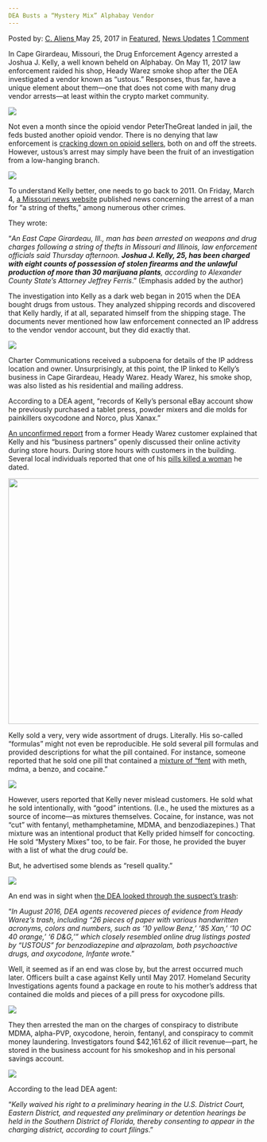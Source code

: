 ```yaml
---
DEA Busts a “Mystery Mix” Alphabay Vendor
---
```

<article class="post-listing post-20102 post type-post status-publish format-standard has-post-thumbnail hentry category-deepdot-news category-news-updates tag-alphabay tag-busts tag-dea tag-mix tag-mystery tag-vendor">
    <div class="post-inner">
    <p class="post-meta">
    <span>Posted by: <a href="https://www.deepdotweb.com/author/caliens/" title="">C. Aliens </a></span>
    <span>May 25, 2017</span>
    <span>in <a href="https://www.deepdotweb.com/category/deepdot-news/" rel="category tag">Featured</a>, <a href="https://www.deepdotweb.com/category/news-updates/" rel="category tag">News Updates</a></span>
    <span><a href="https://www.deepdotweb.com/2017/05/25/dea-busts-mystery-mix-alphabay-vendor/#comments">1 Comment</a></span>
    </p>
    <div class="clear"></div>
    <div class="entry">
    <p>In Cape Girardeau, Missouri, the Drug Enforcement Agency arrested a Joshua J. Kelly, a well known beheld on Alphabay. On May 11, 2017 law enforcement raided his shop, Heady Warez smoke shop after the DEA investigated a vendor known as “ustous.” Responses, thus far, have a unique element about them—one that does not come with many drug vendor arrests—at least within the crypto market community.</p>
    <p><img class="wp-image-20107 aligncenter" src="https://www.deepdotweb.com/wp-content/uploads/2017/05/word-image-113.jpeg" srcset="https://www.deepdotweb.com/wp-content/uploads/2017/05/word-image-113.jpeg 660w, https://www.deepdotweb.com/wp-content/uploads/2017/05/word-image-113-300x136.jpeg 300w, https://www.deepdotweb.com/wp-content/uploads/2017/05/word-image-113-272x125.jpeg 272w" sizes="(max-width: 660px) 100vw, 660px"/></p>
    <p>Not even a month since the opioid vendor PeterTheGreat landed in jail, the feds busted another opioid vendor. There is no denying that law enforcement is <a href="https://www.deepdotweb.com/tag/heroin">cracking down on opioid sellers</a>, both on and off the streets. However, ustous’s arrest may simply have been the fruit of an investigation from a low-hanging branch.</p>
    <p><img class="wp-image-20108 aligncenter" src="https://www.deepdotweb.com/wp-content/uploads/2017/05/word-image-114.jpeg" srcset="https://www.deepdotweb.com/wp-content/uploads/2017/05/word-image-114.jpeg 850w, https://www.deepdotweb.com/wp-content/uploads/2017/05/word-image-114-300x176.jpeg 300w" sizes="(max-width: 850px) 100vw, 850px"/></p>
    <p>To understand Kelly better, one needs to go back to 2011. On Friday, March 4, <a href="http://www.semissourian.com/story/1707828.html">a Missouri news website</a> published news concerning the arrest of a man for “a string of thefts,” among numerous other crimes.</p>
    <p>They wrote:</p>
    <p>“<em>An East Cape Girardeau, Ill., man has been arrested on weapons and drug charges following a string of thefts in Missouri and Illinois, law enforcement officials said Thursday afternoon. </em><strong><em>Joshua J. Kelly, 25, has been charged with eight counts of possession of stolen firearms and the unlawful production of more than 30 marijuana plants</em></strong><em>, according to Alexander County State&#8217;s Attorney Jeffrey Ferris</em>.” (Emphasis added by the author)</p>
    <p>The investigation into Kelly as a dark web began in 2015 when the DEA bought drugs from ustous. They analyzed shipping records and discovered that Kelly hardly, if at all, separated himself from the shipping stage. The documents never mentioned how law enforcement connected an IP address to the vendor vendor account, but they did exactly that.</p>
    <p><img class="wp-image-20109 aligncenter" src="https://www.deepdotweb.com/wp-content/uploads/2017/05/word-image-115.jpeg" srcset="https://www.deepdotweb.com/wp-content/uploads/2017/05/word-image-115.jpeg 808w, https://www.deepdotweb.com/wp-content/uploads/2017/05/word-image-115-300x223.jpeg 300w" sizes="(max-width: 808px) 100vw, 808px"/></p>
    <p>Charter Communications received a subpoena for details of the IP address location and owner. Unsurprisingly, at this point, the IP linked to Kelly’s business in Cape Girardeau, Heady Warez. Heady Warez, his smoke shop, was also listed as his residential and mailing address.</p>
    <p>According to a DEA agent, “records of Kelly’s personal eBay account show he previously purchased a tablet press, powder mixers and die molds for painkillers oxycodone and Norco, plus Xanax.”</p>
    <p><a href="https://www.reddit.com/r/DarkNetMarkets/comments/6ahxed/comment/dhf63n9">An unconfirmed report</a> from a former Heady Warez customer explained that Kelly and his “business partners” openly discussed their online activity during store hours. During store hours with customers in the building. Several local individuals reported that one of his <a href="https://www.deepdotweb.com/tag/overdose/">pills killed a woman</a> he dated.</p>
    <p><img class="wp-image-20110 aligncenter" src="https://www.deepdotweb.com/wp-content/uploads/2017/05/word-image-116.jpeg" width="659" height="494" srcset="https://www.deepdotweb.com/wp-content/uploads/2017/05/word-image-116.jpeg 800w, https://www.deepdotweb.com/wp-content/uploads/2017/05/word-image-116-300x225.jpeg 300w" sizes="(max-width: 659px) 100vw, 659px"/></p>
    <p>Kelly sold a very, very wide assortment of drugs. Literally. His so-called “formulas” might not even be reproducible. He sold several pill formulas and provided descriptions for what the pill contained. For instance, someone reported that he sold one pill that contained a <a href="https://www.deepdotweb.com/tag/fentanyl">mixture of “fent</a> with meth, mdma, a benzo, and cocaine.”</p>
    <p><img class="wp-image-20111 aligncenter" src="https://www.deepdotweb.com/wp-content/uploads/2017/05/word-image-117.jpeg" srcset="https://www.deepdotweb.com/wp-content/uploads/2017/05/word-image-117.jpeg 800w, https://www.deepdotweb.com/wp-content/uploads/2017/05/word-image-117-300x126.jpeg 300w" sizes="(max-width: 800px) 100vw, 800px"/></p>
    <p>However, users reported that Kelly never mislead customers. He sold what he sold intentionally, with “good” intentions. (I.e., he used the mixtures as a source of income—as mixtures themselves. Cocaine, for instance, was not “cut” with fentanyl, methamphetamine, MDMA, and benzodiazepines.) That mixture was an intentional product that Kelly prided himself for concocting. He sold “Mystery Mixes” too, to be fair. For those, he provided the buyer with a list of what the drug <em>could</em> be.</p>
    <p>But, he advertised some blends as “resell quality.”</p>
    <p><img class="wp-image-20112 aligncenter" src="https://www.deepdotweb.com/wp-content/uploads/2017/05/word-image-118.jpeg" srcset="https://www.deepdotweb.com/wp-content/uploads/2017/05/word-image-118.jpeg 660w, https://www.deepdotweb.com/wp-content/uploads/2017/05/word-image-118-300x136.jpeg 300w, https://www.deepdotweb.com/wp-content/uploads/2017/05/word-image-118-272x125.jpeg 272w" sizes="(max-width: 660px) 100vw, 660px"/></p>
    <p>An end was in sight when <a href="http://www.semissourian.com/story/2411102.html">the DEA looked through the suspect’s trash</a>:</p>
    <p>“<em>In August 2016, DEA agents recovered pieces of evidence from Heady Warez’s trash, including “26 pieces of paper with various handwritten acronyms, colors and numbers, such as ‘10 yellow Benz,’ ‘85 Xan,’ ‘10 OC 40 orange,’ ‘6 D&amp;G,’” which closely resembled online drug listings posted by “USTOUS” for benzodiazepine and alprazolam, both psychoactive drugs, and oxycodone, Infante wrot</em>e.”</p>
    <p>Well, it seemed as if an end was close by, but the arrest occurred much later. Officers built a case against Kelly until May 2017. Homeland Security Investigations agents found a package en route to his mother&#8217;s address that contained die molds and pieces of a pill press for oxycodone pills.</p>
    <p><img class="wp-image-20113 aligncenter" src="https://www.deepdotweb.com/wp-content/uploads/2017/05/word-image-119.jpeg" srcset="https://www.deepdotweb.com/wp-content/uploads/2017/05/word-image-119.jpeg 808w, https://www.deepdotweb.com/wp-content/uploads/2017/05/word-image-119-300x116.jpeg 300w" sizes="(max-width: 808px) 100vw, 808px"/></p>
    <p>They then arrested the man on the charges of conspiracy to distribute MDMA, alpha-PVP, oxycodone, heroin, fentanyl, and conspiracy to commit money laundering. Investigators found $42,161.62 of illicit revenue—part, he stored in the business account for his smokeshop and in his personal savings account.</p>
    <p><img class="wp-image-20114 aligncenter" src="https://www.deepdotweb.com/wp-content/uploads/2017/05/word-image-120.jpeg" srcset="https://www.deepdotweb.com/wp-content/uploads/2017/05/word-image-120.jpeg 800w, https://www.deepdotweb.com/wp-content/uploads/2017/05/word-image-120-300x116.jpeg 300w" sizes="(max-width: 800px) 100vw, 800px"/></p>
    <p>According to the lead DEA agent:</p>
    <p>“<em>Kelly waived his right to a preliminary hearing in the U.S. District Court, Eastern District, and requested any preliminary or detention hearings be held in the Southern District of Florida, thereby consenting to appear in the charging district, according to court filings</em>.”</p>
    </div>
    <span style="display:none"><a href="https://www.deepdotweb.com/tag/alphabay/" rel="tag">alphabay</a> <a href="https://www.deepdotweb.com/tag/busts/" rel="tag">busts</a> <a href="https://www.deepdotweb.com/tag/dea/" rel="tag">dea</a> <a href="https://www.deepdotweb.com/tag/mix/" rel="tag">mix</a> <a href="https://www.deepdotweb.com/tag/mystery/" rel="tag">mystery</a> <a href="https://www.deepdotweb.com/tag/vendor/" rel="tag">vendor</a></span> <span style="display:none" class="updated">2017-05-25</span>
    <div style="display:none" class="vcard author" itemprop="author" itemscope itemtype="http://schema.org/Person"><strong class="fn" itemprop="name"><a href="https://www.deepdotweb.com/author/caliens/" title="Posts by C. Aliens" rel="author">C. Aliens</a></strong></div>
    </div>
</article>

